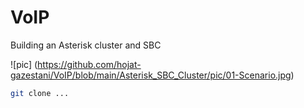 # VoIP
Building an Asterisk cluster and SBC

![pic] (https://github.com/hojat-gazestani/VoIP/blob/main/Asterisk_SBC_Cluster/pic/01-Scenario.jpg)

```sh
git clone ... 
```
